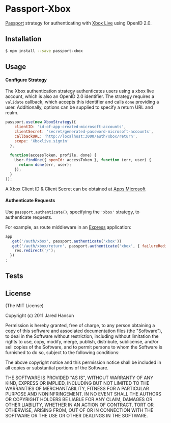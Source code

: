# Passport-Xbox

[Passport](https://github.com/jaredhanson/passport) strategy for authenticating
with [Xbox Live](http://xboxlive.com/) using OpenID 2.0.


## Installation

```bash
$ npm install --save passport-xbox
```

## Usage

#### Configure Strategy

The Xbox authentication strategy authenticates users using a xbox live account,
which is also an OpenID 2.0 identifier.  The strategy requires a `validate`
callback, which accepts this identifier and calls `done` providing a user.
Additionally, options can be supplied to specify a return URL and realm.

```javascript
passport.use(new XboxStrategy({
    clientID: 'id-of-app-created-microsoft-accounts',
    clientSecret: 'secret/generated-password-microsoft-accounts',
    callbackURL: 'http://localhost:3000/auth/xbox/return',
    scope: 'Xboxlive.signin'
  },
  
  function(accessToken, profile, done) {
    User.findOne({ openId: accessToken }, function (err, user) {
      return done(err, user);
    });
  }
));
```

A Xbox Client ID & Client Secret can be obtained at [Apps Microsoft](https://apps.dev.microsoft.com/#/appList)

#### Authenticate Requests

Use `passport.authenticate()`, specifying the `'xbox'` strategy, to
authenticate requests.

For example, as route middleware in an [Express](http://expressjs.com/)
application:

```javascript
app
  .get('/auth/xbox', passport.authenticate('xbox'))
  .get('/auth/xbox/return', passport.authenticate('xbox', { failureRedirect: '/login' }), function(req, res) {
    res.redirect('/');
  })
;
```

## Tests

## License

(The MIT License)

Copyright (c) 2011 Jared Hanson

Permission is hereby granted, free of charge, to any person obtaining a copy of
this software and associated documentation files (the "Software"), to deal in
the Software without restriction, including without limitation the rights to
use, copy, modify, merge, publish, distribute, sublicense, and/or sell copies of
the Software, and to permit persons to whom the Software is furnished to do so,
subject to the following conditions:

The above copyright notice and this permission notice shall be included in all
copies or substantial portions of the Software.

THE SOFTWARE IS PROVIDED "AS IS", WITHOUT WARRANTY OF ANY KIND, EXPRESS OR
IMPLIED, INCLUDING BUT NOT LIMITED TO THE WARRANTIES OF MERCHANTABILITY, FITNESS
FOR A PARTICULAR PURPOSE AND NONINFRINGEMENT. IN NO EVENT SHALL THE AUTHORS OR
COPYRIGHT HOLDERS BE LIABLE FOR ANY CLAIM, DAMAGES OR OTHER LIABILITY, WHETHER
IN AN ACTION OF CONTRACT, TORT OR OTHERWISE, ARISING FROM, OUT OF OR IN
CONNECTION WITH THE SOFTWARE OR THE USE OR OTHER DEALINGS IN THE SOFTWARE.
